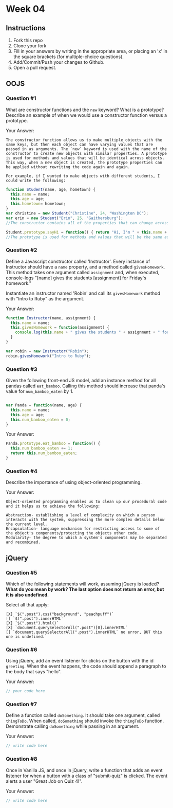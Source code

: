 # Week 04

## Instructions

1. Fork this repo
2. Clone your fork
3. Fill in your answers by writing in the appropriate area, or placing an 'x' in
the square brackets (for multiple-choice questions).
4. Add/Commit/Push your changes to Github.
5. Open a pull request.

## OOJS

### Question #1

What are constructor functions and the `new` keyword? What is a prototype? Describe an example of when we would use a constructor function versus a prototype.

Your Answer:
```text
The constructor function allows us to make multiple objects with the same keys, but then each object can have varying values that are passed in as arguments. The `new` keyword is used with the name of the constructor to create new objects with similar properties. A prototype is used for methods and values that will be identical across objects. This way, when a new object is created, the prototype properties can be applied without rewriting the code again and again.

For example, if I wanted to make objects with different students, I could write the following:
```
```js
function Student(name, age, hometown) {
  this.name = name;
  this.age = age;
  this.hometown= hometown;
}
var christine = new Student("Christine", 24, "Washington DC");
var erin = new Student("Erin", 25, "Gaithersburg");
//The constructor contains all of the properties that can change across students.

Student.prototype.sayHi = function() { return "Hi, I'm " + this.name + ".";}
//The prototype is used for methods and values that will be the same across objects.

```

### Question #2

Define a Javascript constructor called 'Instructor'. Every instance of Instructor should have a `name` property, and a method called `givesHomework`. This method takes one argument called `assignment` and, when executed, console-logs "[name] gives the students [assignment] for Friday's homework."

Instantiate an instructor named 'Robin' and call its `givesHomework` method with "Intro to Ruby" as the argument.

Your Answer:

```js
function Instructor(name, assignment) {
  this.name = name;
  this.givesHomework = function(assignment) {
    console.log(this.name + " gives the students " + assignment + " for Friday's homework." );
  }
}

var robin = new Instructor("Robin");
robin.givesHomework("Intro to Ruby");

```
### Question #3

Given the following front-end JS model, add an instance method for all pandas called `eat_bamboo`. Calling this method should increase that panda's value for `num_bamboo_eaten` by 1.

```js

var Panda = function(name, age) {
  this.name = name;
  this.age = age;
  this.num_bamboo_eaten = 0;
}
```
Your Answer:
```js
Panda.prototype.eat_bamboo = function() {
  this.num_bamboo_eaten += 1;
  return this.num_bamboo_eaten;
}
```

### Question #4

Describe the importance of using object-oriented programming.

Your Answer:
```text
Object-oriented programming enables us to clean up our procedural code and it helps us to achieve the following:

Abstraction- establishing a level of complexity on which a person interacts with the system, suppressing the more complex details below the current level.
Encapsulation- language mechanism for restricting access to some of the object's components/protecting the objects other code.
Modularity- the degree to which a system's components may be separated and recombined.
```

## jQuery

### Question #5

Which of the following statements will work, assuming jQuery is loaded? **What do you mean by work? The last option does not return an error, but it is also undefined.**

Select all that apply:
```
[X] `$(".post").css("background", "peachpuff")`
[] `$(".post").innerHTML`
[X] `$(".post").html()`
[X] `document.querySelectorAll(".post")[0].innerHTML`
[] `document.querySelectorAll(".post").innerHTML` no error, BUT this one is undefined.
```

### Question #6

Using jQuery, add an event listener for clicks on the button with the id
`greeting`. When the event happens, the code should append a paragraph to the
body that says "hello".

Your Answer:
```js
// your code here
```

### Question #7

Define a function called `doSomething`. It should take one argument, called
`thingToDo`. When called, `doSomething` should invoke the `thingToDo` function. Demonstrate calling `doSomething` while passing in an argument.

Your Answer:
```js
// write code here
```

### Question #8

Once in Vanilla JS, and once in jQuery, write a function that adds an event listener for when a button with a class of "submit-quiz" is clicked. The event alerts a user "Great Job on Quiz 4!".

Your Answer:
```js
// write code here
```
